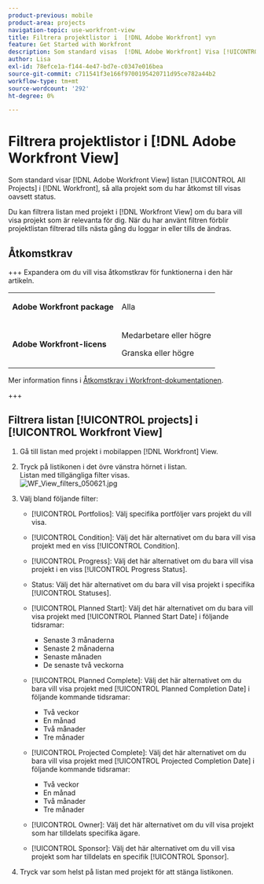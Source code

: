 ```yaml
---
product-previous: mobile
product-area: projects
navigation-topic: use-workfront-view
title: Filtrera projektlistor i  [!DNL Adobe Workfront] vyn
feature: Get Started with Workfront
description: Som standard visas  [!DNL Adobe Workfront] Visa [!UICONTROL All Projects]-listan i [!DNL Workfront] så alla projekt som du har åtkomst till visas, oavsett status.
author: Lisa
exl-id: 78efce1a-f144-4e47-bd7e-c0347e016bea
source-git-commit: c711541f3e166f9700195420711d95ce782a44b2
workflow-type: tm+mt
source-wordcount: '292'
ht-degree: 0%

---
```


# Filtrera projektlistor i [!DNL Adobe Workfront View]

Som standard visar [!DNL Adobe Workfront View] listan [!UICONTROL All Projects] i [!DNL Workfront], så alla projekt som du har åtkomst till visas oavsett status.

Du kan filtrera listan med projekt i [!DNL Workfront View] om du bara vill visa projekt som är relevanta för dig. När du har använt filtren förblir projektlistan filtrerad tills nästa gång du loggar in eller tills de ändras.

## Åtkomstkrav

+++ Expandera om du vill visa åtkomstkrav för funktionerna i den här artikeln.

<table style="table-layout:auto"> 
 <col> 
 </col> 
 <col> 
 </col> 
 <tbody> 
  <tr> 
   <td role="rowheader"><strong>Adobe Workfront package</strong></td> 
   <td> <p>Alla</p> </td> 
  </tr> 
  <tr> 
   <td role="rowheader"><strong>Adobe Workfront-licens</strong></td> 
   <td> 
   <p>Medarbetare eller högre</p>
   <p>Granska eller högre</p> </td> 
  </tr> 
 </tbody> 
</table>

Mer information finns i [Åtkomstkrav i Workfront-dokumentationen](/help/quicksilver/administration-and-setup/add-users/access-levels-and-object-permissions/access-level-requirements-in-documentation.md).

+++

## Filtrera listan [!UICONTROL projects] i [!UICONTROL Workfront View]

1. Gå till listan med projekt i mobilappen [!DNL Workfront] View.
1. Tryck på listikonen i det övre vänstra hörnet i listan.\
   Listan med tillgängliga filter visas.\
   ![WF_View_filters_050621.jpg](assets/wf-view-filters-050621-350x427.jpg)

1. Välj bland följande filter:

   * [!UICONTROL Portfolios]: Välj specifika portföljer vars projekt du vill visa.
   * [!UICONTROL Condition]: Välj det här alternativet om du bara vill visa projekt med en viss [!UICONTROL Condition].
   * [!UICONTROL Progress]: Välj det här alternativet om du bara vill visa projekt i en viss [!UICONTROL Progress Status].
   * Status: Välj det här alternativet om du bara vill visa projekt i specifika [!UICONTROL Statuses].
   * [!UICONTROL Planned Start]: Välj det här alternativet om du bara vill visa projekt med [!UICONTROL Planned Start Date] i följande tidsramar:

      * Senaste 3 månaderna
      * Senaste 2 månaderna
      * Senaste månaden
      * De senaste två veckorna
   * [!UICONTROL Planned Complete]: Välj det här alternativet om du bara vill visa projekt med [!UICONTROL Planned Completion Date] i följande kommande tidsramar:

      * Två veckor
      * En månad
      * Två månader
      * Tre månader
   * [!UICONTROL Projected Complete]: Välj det här alternativet om du bara vill visa projekt med [!UICONTROL Projected Completion Date] i följande kommande tidsramar:

      * Två veckor
      * En månad
      * Två månader
      * Tre månader
   * [!UICONTROL Owner]: Välj det här alternativet om du vill visa projekt som har tilldelats specifika ägare.
   * [!UICONTROL Sponsor]: Välj det här alternativet om du vill visa projekt som har tilldelats en specifik [!UICONTROL Sponsor].




1. Tryck var som helst på listan med projekt för att stänga listikonen.
